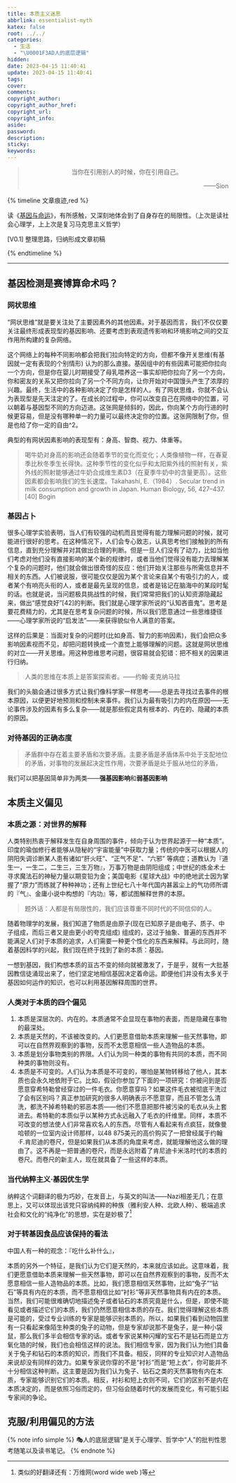 ```yaml
---
title: 本质主义迷思
abbrlink: essentialist-myth
katex: false
root: ../../
categories:
  - 生活
  - "\U0001F3AD人的底层逻辑"
hidden: 
date: 2023-04-15 11:40:41
update: 2023-04-15 11:40:41
tags:
cover:
comments:
copyright_author:
copyright_author_href:
copyright_url:
copyright_info:
aside:
password:
description:
sticky:
keywords:
---
```


> <center>当你在引用别人的时候，你在引用自己。</center>
> <p align="right">——Sion</p>

{% timeline 文章痕迹,red %}
<!-- timeline 2023-04-11-->
读《[基因与命运](https://www.notion.so/sionreading/7613fb568fe64998a1b29861f851a395?pvs=4)》，有所感触，又深刻地体会到了自身存在的局限性。（上次是读社会心理学，上上次是复习马克思主义哲学）
<!-- endtimeline -->
<!-- timeline 2023-04-15-->
[V0.1] 整理思路，归纳形成文章初稿
<!-- endtimeline -->
{% endtimeline %}

-----
## 基因检测是赛博算命术吗？


### 网状思维

“网状思维”就是要关注处了主要因素外的其他因素。对于基因而言，我们不仅仅要关注最终形成表现型的基因影响、还要考虑到表观遗传影响和环境影响之间的交互作用所构建的复杂网络。

这个网络上的每种不同影响都会把我们拉向特定的方向，但都不像开关思维(有基因就一定有表现的个别情形) 认为的那么直接。基因组中的有些因素可能把你拉向一个方向，但是你在婴儿时期接受了母乳喂养这一事实却把你拉向了另一个方向，你和密友的关系又把你拉向了另一个不同方向，让你开始对中国馒头产生了浓厚的兴趣。最终，生活中的各种影响决定了你是怎样的人。有了网状思维，你就不会认为表现型是先天注定的了。在成长的过程中，你可以改变自己在网络中的位置，可以朝着与基因型不同的方向迈进。这张网是倾斜的，因此，你向某个方向行进的时候更容易，但是没有哪种单一的力量可以最终决定你的位置。这张网限制了你，但是也给了你一定的自由^2。

典型的有网状因素影响的表现型有：身高、智商、视力、体重等。

> 喝牛奶对身高的影响还会随着季节的变化而变化；人类像植物一样，在春夏季比秋冬季生长得快。这种季节性的变化似乎和太阳紫外线的照射有关，紫外线的照射能够通过牛奶合成维生素D3（在夏季牛奶中的含量更高）。这些因素都会影响我们的生长速度。Takahashi, E.（1984）. Secular trend in milk consumption and growth in Japan. Human Biology, 56, 427–437.[40] Bogin

### 基因占卜
很多心理学实验表明，当人们有较强的动机而且觉得有能力理解问题的时候，就可能进行很好的思考。在这种情况下，人们会专心致志，认真思考他们接触到的所有信息，直到充分理解并对其做出合理的判断。但是一旦人们没有了动力，比如当他们考虑对他们没有直接影响的某个新的规律时，或者当他们觉得没有能力去理解某个复杂的问题时，他们就会做出很奇怪的反应：他们开始关注那些与所需信息并不相关的东西。人们被说服，很可能仅仅是因为某个言论来自某个有吸引力的人，或者某个有响亮头衔的人，或者是最先呈现的信息，或者是铭记在脑海中的某段时髦的话。也就是说，当问题极具挑战性的时候，我们常常把我们的认知资源隐藏起来，做出“感觉良好”[42]的判断。我们就是心理学家所说的“认知吝啬鬼”。思考是要花费精力的，尤其是在思考复杂问题的时候，所以我们愿意通过一些思维捷径——心理学家所说的“启发法”——来获得貌似令人满意的答案。

这样的后果是：当面对复杂的问题时(比如身高、智力的影响因素)，我们会把众多影响因素视而不见，却把问题转换成一个直觉上能够理解的问题。这就是网状思维的对立——开关思维。用这种思维思考问题，很容易就会犯错：把不相关的因果进行归纳。

> 人类的思维在本质上是答案探索者。——约翰·麦克纳马拉

我们的头脑会通过很多方式让我们像科学家一样思考——总是去寻找过去事件的根本原因，以便更好地预测和控制未来事件。我们认为最有吸引力的内在原因——无论事件涉及的因素有多么复杂——就是那些假定具有根本的、内在的、隐藏的本质的原因。

### 对待基因的正确态度

> 矛盾群中存在着主要矛盾和次要矛盾。主要矛盾是矛盾体系中处于支配地位的矛盾，对事物的发展起决定性作用，次要矛盾是处于服从地位的矛盾，


我们可以把基因简单非为两类——**强基因影响**和**弱基因影响**
### 

## 本质主义偏见
### 本质之源：对世界的解释
人类特别热衷于解释发生在自身周围的事件，倾向于认为世界起源于一种“本质”。印度的瑜伽修行者能够从隐秘的“宇宙能量”中获取力量；传统的中医可以根据人的阴阳失调诊断某人患有诸如“肝火旺”、“正气不足”、“六邪” 等病症；道教认为『道生一，一生二，二生三，三生万物』，万事万物是由阴阳组成；中世纪的炼金术士寻求魔法石的神秘力量以期变铅为金；美国电影《星球大战》中的绝地武士因为掌握了“原力”而练就了种种神功；还有上世纪七八十年代国内甚嚣尘上的气功师所谓的『气』、金庸小说中构想的『内功』等，都试图解释世界的本原。
> 题外话：人都是有局限性的，我们应该尊重不同时代的不同信仰的人。

随着物理学的发展，我们知道了物质是由原子(现在已知原子是由电子、质子、中子组成，而后三者又是由更小的夸克组成) 组成的，这过于抽象、普遍的东西并不能满足人们对于本质的追求，人们需要一种更个性化的东西来解释。与此同时，随着基因科学的兴起，我们现在终于找到了新的本质：基因。

一想到基因，我们构想本质的亘古不变的倾向就被激发了，于是乎，就有一大批基因教信徒涌现出来了，他们坚定地相信基因决定着命运。即便他们并没有太多关于基因如何运作的知识，也可以利用基因解释周围的世界。
### 人类对于本质的四个偏见
1. 本质是深层次的、内在的。本质通常不会显现在事物的表面，而是隐藏在事物的最深处。
2. 本质是天然的，不该被改变的。人们更愿意借助本质来理解一些天然事物，即可以在自然界观察到的事物，反而不太愿意相信一些人造物品的本质。
3. 本质是划分事物类别的界限。人们认为同一种类的事物有共同的本质，而不同种类的事物则没有。
4. 本质是不可变的。人们认为本质是不可变的，哪怕是某物转移给了他人，其本质也会永久地依附于它。比如，假设你参加了下面的一项研究：你被问到是否愿意穿希特勒曾经穿过的一件毛衣。你愿意穿吗？如果这件毛衣被彻底干洗过了会有区别吗？真正参加研究的很多人明确表示不愿意穿，而且不管怎么清洗，都洗不掉希特勒的邪恶本质——他们不愿意把那件被污染的毛衣从头上套进去。希特勒的本质似乎以某种方式永远融入了毛衣的纤维里。同样，本质不可改变的想法使人们非常喜欢名人的东西。尽管有人看起来有点疯狂，就像曼哈顿的一位室内设计师那样，以48 875美元的高价购买了一把曾经属于约翰·F.肯尼迪的卷尺，但是如果我们从本质的角度来考虑，就能理解他这么做的理由了。这不再是一把普通的卷尺，而是永远附着了肯尼迪卡米洛时代的本质的卷尺。而卷尺的新主人，现在就具备了一些这样的本质。



### 当代纳粹主义·基因优生学
纳粹这个词翻译的极为巧妙，在发音上，与英文的叫法——Nazi相差无几；在意思上，又可以体现出该党只容纳纯粹的种族（雅利安人种、北欧人种）、极端追求社会和文化的“纯净化”的思想，实在是妙极了[^1]


### 对于转基因食品应该保持的看法
中国人有一种的观念：『吃什么补什么』，

本质的另外一个特征，是我们认为它们是天然的，本来就应该如此。这意味着，我们更愿意借助本质来理解一些天然事物，即可以在自然界观察到的事物，反而不太愿意相信一些人造物品的本质。比如，我们愿意相信天然事物，比如“兔子”“钻石”等具有内在的本质，而不愿意相信比如“衬衫”等非天然事物具有内在的本质。当然，我们可能很难确切地描述兔子或者钻石的本质究竟是什么，但是，即使不能看见或者描述它们的本质，我们仍然愿意相信本质的存在。我们觉得理解这些本质是可能的，受过专业训练的专家是能够识别本质的。所以，如果我们看到动物园里有一只看起来像陌生种类的兔子的动物，但是专家却说那不是兔子，是一种小袋鼠，那么我们多半会相信专家的话。或者专家说某种闪耀的宝石不是钻石而是立方氧化锆的时候，我们也会相信这样的说法。我们相信专家，因为我们认为他们具备关于兔子和钻石的本质的知识，而我们不具备。相反，同样的专业知识对人造物品来说却没有同样的效力。如果专家说你穿的不是“衬衫”而是“短上衣”，你可能并不十分相信这种判断。这主要是因为我们认为兔子、钻石之类的天然事物有内在本质，专家能够识别它们的本质。相反，衬衫和短上衣则不同，它们的区别不是内在本质决定的，而是依照习俗而定的，但习俗会随着时代的发展而变化，有可能引起专家间的争论。


## 克服/利用偏见的方法
{% note info simple %}
 🎭人的底层逻辑”是关于心理学、哲学中“人”的批判性思考随笔以及读书笔记。
{% endnote %}

[^1]: 类似的好翻译还有：万维网(word wide web )等
[^2]: Dobbs, D.（2015, May 21）. [What Is Your DNA Worth? (buzzfeednews.com)](https://www.buzzfeednews.com/article/daviddobbs/weighing-the-promises-of-big-genomics)